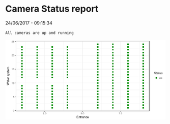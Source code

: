 Camera Status report
================
24/06/2017 - 09:15:34

    All cameras are up and running

![](camreport_files/figure-markdown_github/unnamed-chunk-2-1.png)
